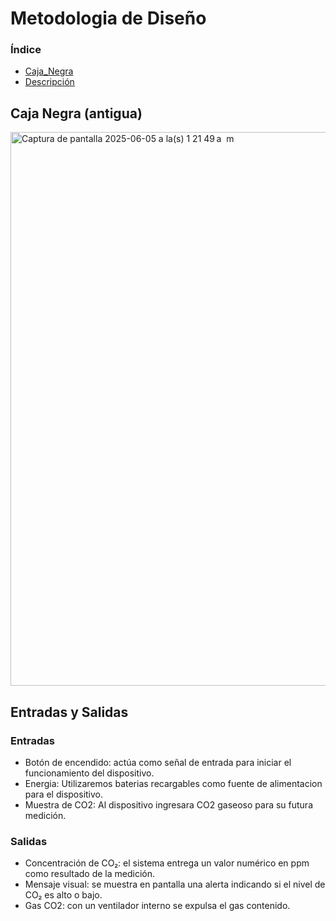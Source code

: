 # Metodologia de Diseño

### Índice
* [Caja_Negra](#Caja_Negra)
* [Descripción](#Entradas_y_salidas)

## Caja Negra (antigua)
<img width="886" alt="Captura de pantalla 2025-06-05 a la(s) 1 21 49 a  m" src="https://github.com/user-attachments/assets/167e4890-c373-4462-8e19-ec70af7ed615" />


## Entradas y Salidas
### Entradas

* Botón de encendido: actúa como señal de entrada para iniciar el funcionamiento del dispositivo.
* Energia: Utilizaremos baterias recargables como fuente de alimentacion para el dispositivo.
* Muestra de CO2: Al dispositivo ingresara CO2 gaseoso para su futura medición.

### Salidas
* Concentración de CO₂: el sistema entrega un valor numérico en ppm como resultado de la medición.
* Mensaje visual: se muestra en pantalla una alerta indicando si el nivel de CO₂ es alto o bajo.
* Gas CO2: con un ventilador interno se expulsa el gas contenido.

